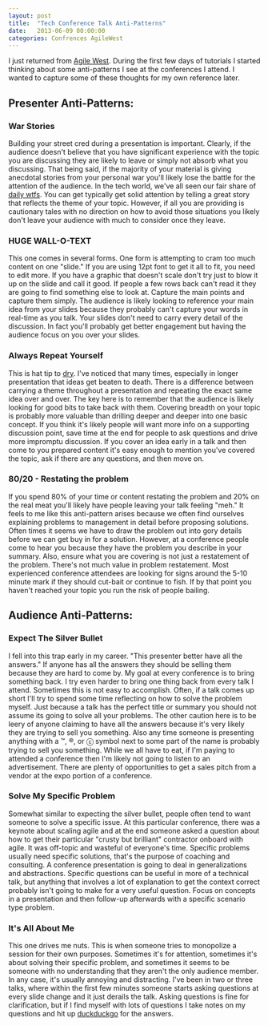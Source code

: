 ```yaml
---
layout: post
title:  "Tech Conference Talk Anti-Patterns"
date:   2013-06-09 00:00:00
categories: Confrences AgileWest
---
```


I just returned from [Agile West](http://adc-bsc-west.techwell.com/). During the first few days of tutorials I started thinking about some anti-patterns I see at the conferences I attend. I wanted to capture some of these thoughts for my own reference later.

## Presenter Anti-Patterns:
### War Stories
Building your street cred during a presentation is important. Clearly, if the audience doesn't believe that you have significant experience with the topic you are discussing they are likely to leave or simply not absorb what you discussing. That being said, if the majority of your material is giving anecdotal stories from your personal war you'll likely lose the battle for the attention of the audience. In the tech world, we've all seen our fair share of [daily wtfs](http://thedailywtf.com/). You can get typically get solid attention by telling a great story that reflects the theme of your topic. However, if all you are providing is cautionary tales with no direction on how to avoid those situations you likely don't leave your audience with much to consider once they leave. 
### HUGE WALL-O-TEXT
This one comes in several forms. One form is attempting to cram too much content on one "slide." If you are using 12pt font to get it all to fit, you need to edit more. If you have a graphic that doesn't scale don't try just to blow it up on the slide and call it good. If people a few rows back can't read it they are going to find something else to look at. Capture the main points and capture them simply. The audience is likely looking to reference your main idea from your slides because they probably can't capture your words in real-time as you talk. Your slides don't need to carry every detail of the discussion. In fact you'll probably get better engagement but having the audience focus on you over your slides.
### Always Repeat Yourself
This is hat tip to [dry](http://en.wikipedia.org/wiki/Don't_repeat_yourself). I've noticed that many times, especially in longer presentation that ideas get beaten to death. There is a difference between carrying a theme throughout a presentation and repeating the exact same idea over and over. The key here is to remember that the audience is likely looking for good bits to take back with them. Covering breadth on your topic is probably more valuable than drilling deeper and deeper into one basic concept. If you think it's likely people will want more info on a supporting discussion point, save time at the end for people to ask questions and drive more impromptu discussion. If you cover an idea early in a talk and then come to you prepared content it's easy enough to mention you've covered the topic, ask if there are any questions, and then move on.
### 80/20 - Restating the problem
If you spend 80% of your time or content restating the problem and 20% on the real meat you'll likely have people leaving your talk feeling "meh." It feels to me like this anti-pattern arises because we often find ourselves explaining problems to management in detail before proposing solutions. Often times it seems we have to draw the problem out into gory details before we can get buy in for a solution. However, at a conference people come to hear you because they have the problem you describe in your summary. Also, ensure what you are covering is not just a restatement of the problem. There's not much value in problem restatement. Most experienced conference attendees are looking for signs around the 5-10 minute mark if they should cut-bait or continue to fish. If by that point you haven't reached your topic you run the risk of people bailing.
## Audience Anti-Patterns:
### Expect The Silver Bullet
I fell into this trap early in my career. "This presenter better have all the answers." If anyone has all the answers they should be selling them because they are hard to come by. My goal at every conference is to bring something back. I try even harder to bring one thing back from every talk I attend. Sometimes this is not easy to accomplish. Often, if a talk comes up short I'll try to spend some time reflecting on how to solve the problem myself. Just because a talk has the perfect title or summary you should not assume its going to solve all your problems. The other caution here is to be leery of anyone claiming to have all the answers because it's very likely they are trying to sell you something. Also any time someone is presenting anything with a &#8482;, &#174;, or &#9426; symbol next to some part of the name is probably trying to sell you something. While we all have to eat, if I'm paying to attended a conference then I'm likely not going to listen to an advertisement. There are plenty of opportunities to get a sales pitch from a vendor at the expo portion of a conference.
### Solve My Specific Problem
Somewhat similar to expecting the silver bullet, people often tend to want someone to solve a specific issue. At this particular conference, there was a keynote about scaling agile and at the end someone asked a question about how to get their particular "crusty but brilliant" contractor onboard with agile. It was off-topic and wasteful of everyone's time. Specific problems usually need specific solutions, that's the purpose of coaching and consulting. A conference presentation is going to deal in generalizations and abstractions. Specific questions can be useful in more of a technical talk, but anything that involves a lot of explanation to get the context correct probably isn't going to make for a very useful question. Focus on concepts in a presentation and then follow-up afterwards with a specific scenario type problem.
### It's All About Me
This one drives me nuts. This is when someone tries to monopolize a session for their own purposes. Sometimes it's for attention, sometimes it's about solving their specific problem, and sometimes it seems to be someone with no understanding that they aren't the only audience member. In any case, it's usually annoying and distracting. I've been in two or three talks, where within the first few minutes someone starts asking questions at every slide change and it just derails the talk. Asking questions is fine for clarification, but if I find myself with lots of questions I take notes on my questions and hit up [duckduckgo](http://duckduckgo.com) for the answers. 
